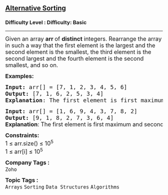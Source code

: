 <h2><a href="https://www.geeksforgeeks.org/problems/alternative sorting1311/1?page=3&difficulty=Basic&status=unsolved&sortBy=submissions">Alternative Sorting</a></h2><h3>Difficulty Level : Difficulty: Basic</h3><hr><div class="problems_problem_content__Xm_eO"><p><span style="font-size: 18px;">Given an array <strong>arr </strong>of&nbsp;<strong>distinct</strong> integers. Rearrange the array in such a way that the first element is the largest and the second element is the smallest, the third element is the second largest and the fourth element is the second smallest, and so on.</span></p>
<p><span style="font-size: 18px;"><strong>Examples:</strong></span></p>
<pre><span style="font-size: 18px;"><strong>Input:</strong> arr[] = [7, 1, 2, 3, 4, 5, 6]
<strong>Output:</strong> [7, 1, 6, 2, 5, 3, 4]
<strong>Explanation</strong>: The first element is first maximum and second element is first minimum and so on.
</span></pre>
<pre><span style="font-size: 18px;"><strong>Input: </strong>arr[] = [1, 6, 9, 4, 3, 7, 8, 2]
<strong>Output:</strong> [9, 1, 8, 2, 7, 3, 6, 4]<br></span><strong style="font-size: 18px; font-family: -apple-system, BlinkMacSystemFont, 'Segoe UI', Roboto, Oxygen, Ubuntu, Cantarell, 'Open Sans', 'Helvetica Neue', sans-serif;">Explanation</strong><span style="font-size: 18px; font-family: -apple-system, BlinkMacSystemFont, 'Segoe UI', Roboto, Oxygen, Ubuntu, Cantarell, 'Open Sans', 'Helvetica Neue', sans-serif;">: The first element is first maximum and second element is first minimum and so on.</span></pre>
<p><span style="font-size: 18px;"><strong>Constraints:</strong><br>1 ≤ arr.size() ≤ 10<sup>5<br></sup>1 ≤ arr[i] ≤ 10<sup>5</sup><sup><br></sup></span></p></div><p><span style=font-size:18px><strong>Company Tags : </strong><br><code>Zoho</code>&nbsp;<br><p><span style=font-size:18px><strong>Topic Tags : </strong><br><code>Arrays</code>&nbsp;<code>Sorting</code>&nbsp;<code>Data Structures</code>&nbsp;<code>Algorithms</code>&nbsp;
